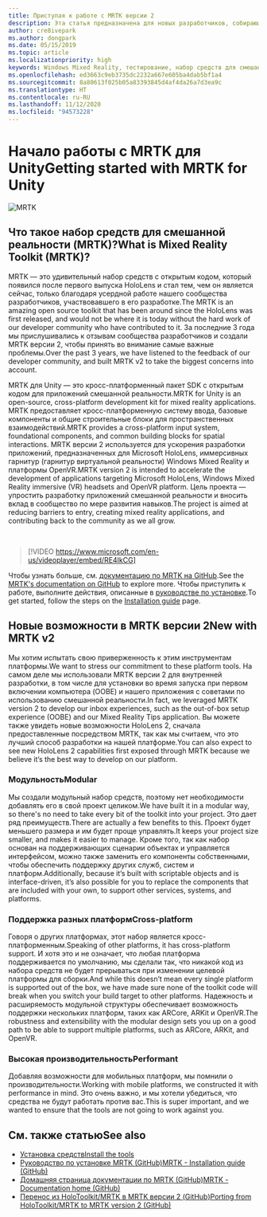 ```yaml
---
title: Приступая к работе с MRTK версии 2
description: Эта статья предназначена для новых разработчиков, собирающихся использовать MRTK.
author: cre8ivepark
ms.author: dongpark
ms.date: 05/15/2019
ms.topic: article
ms.localizationpriority: high
keywords: Windows Mixed Reality, тестирование, набор средств для смешанной реальности, MRTK версии 2, MRTK, инструменты, пакет SDK, HoloLens, HoloLens 2
ms.openlocfilehash: ed3663c9eb3735dc2232a667e605ba4dab5bf1a4
ms.sourcegitcommit: 8a80613f025b05a83393845d4af4da26a7d3ea9c
ms.translationtype: HT
ms.contentlocale: ru-RU
ms.lasthandoff: 11/12/2020
ms.locfileid: "94573228"
---
```

# <a name="getting-started-with-mrtk-for-unity"></a><span data-ttu-id="bb53e-104">Начало работы с MRTK для Unity</span><span class="sxs-lookup"><span data-stu-id="bb53e-104">Getting started with MRTK for Unity</span></span>
![MRTK](../../design/images/MRTK_UX_Hero.png)

## <a name="what-is-mixed-reality-toolkit-mrtk"></a><span data-ttu-id="bb53e-106">Что такое набор средств для смешанной реальности (MRTK)?</span><span class="sxs-lookup"><span data-stu-id="bb53e-106">What is Mixed Reality Toolkit (MRTK)?</span></span>
<span data-ttu-id="bb53e-107">MRTK — это удивительный набор средств с открытым кодом, который появился после первого выпуска HoloLens и стал тем, чем он является сейчас, только благодаря усердной работе нашего сообщества разработчиков, участвовавшего в его разработке.</span><span class="sxs-lookup"><span data-stu-id="bb53e-107">The MRTK is an amazing open source toolkit that has been around since the HoloLens was first released, and would not be where it is today without the hard work of our developer community who have contributed to it.</span></span> <span data-ttu-id="bb53e-108">За последние 3 года мы прислушивались к отзывам сообщества разработчиков и создали MRTK версии 2, чтобы принять во внимание самые важные проблемы.</span><span class="sxs-lookup"><span data-stu-id="bb53e-108">Over the past 3 years, we have listened to the feedback of our developer community, and built MRTK v2 to take the biggest concerns into account.</span></span>  

<span data-ttu-id="bb53e-109">MRTK для Unity — это кросс-платформенный пакет SDK с открытым кодом для приложений смешанной реальности.</span><span class="sxs-lookup"><span data-stu-id="bb53e-109">MRTK for Unity is an open-source, cross-platform development kit for mixed reality applications.</span></span> <span data-ttu-id="bb53e-110">MRTK предоставляет кросс-платформенную систему ввода, базовые компоненты и общие строительные блоки для пространственных взаимодействий.</span><span class="sxs-lookup"><span data-stu-id="bb53e-110">MRTK provides a cross-platform input system, foundational components, and common building blocks for spatial interactions.</span></span> <span data-ttu-id="bb53e-111">MRTK версии 2 используется для ускорения разработки приложений, предназначенных для Microsoft HoloLens, иммерсивных гарнитур (гарнитур виртуальной реальности) Windows Mixed Reality и платформы OpenVR.</span><span class="sxs-lookup"><span data-stu-id="bb53e-111">MRTK version 2 is intended to accelerate the development of applications targeting Microsoft HoloLens, Windows Mixed Reality immersive (VR) headsets and OpenVR platform.</span></span> <span data-ttu-id="bb53e-112">Цель проекта — упростить разработку приложений смешанной реальности и вносить вклад в сообщество по мере развития навыков.</span><span class="sxs-lookup"><span data-stu-id="bb53e-112">The project is aimed at reducing barriers to entry, creating mixed reality applications, and contributing back to the community as we all grow.</span></span>

<br>

> [!VIDEO https://www.microsoft.com/en-us/videoplayer/embed/RE4IkCG]

<span data-ttu-id="bb53e-113">Чтобы узнать больше, см. [документацию по MRTK на GitHub](https://microsoft.github.io/MixedRealityToolkit-Unity/README.html).</span><span class="sxs-lookup"><span data-stu-id="bb53e-113">See the [MRTK's documentation on GitHub](https://microsoft.github.io/MixedRealityToolkit-Unity/README.html) to explore more.</span></span> <span data-ttu-id="bb53e-114">Чтобы приступить к работе, выполните действия, описанные в [руководстве по установке](https://microsoft.github.io/MixedRealityToolkit-Unity/Documentation/Installation.html).</span><span class="sxs-lookup"><span data-stu-id="bb53e-114">To get started, follow the steps on the [Installation guide](https://microsoft.github.io/MixedRealityToolkit-Unity/Documentation/Installation.html) page.</span></span>


## <a name="new-with-mrtk-v2"></a><span data-ttu-id="bb53e-115">Новые возможности в MRTK версии 2</span><span class="sxs-lookup"><span data-stu-id="bb53e-115">New with MRTK v2</span></span>
<span data-ttu-id="bb53e-116">Мы хотим испытать свою приверженность к этим инструментам платформы.</span><span class="sxs-lookup"><span data-stu-id="bb53e-116">We want to stress our commitment to these platform tools.</span></span>  <span data-ttu-id="bb53e-117">На самом деле мы использовали MRTK версии 2 для внутренней разработки, в том числе для установки во время запуска при первом включении компьютера (OOBE) и нашего приложения с советами по использованию смешанной реальности.</span><span class="sxs-lookup"><span data-stu-id="bb53e-117">In fact, we leveraged MRTK version 2 to develop our inbox experiences, such as the out-of-box setup experience (OOBE) and our Mixed Reality Tips application.</span></span> <span data-ttu-id="bb53e-118">Вы можете также увидеть новые возможности HoloLens 2, сначала предоставленные посредством MRTK, так как мы считаем, что это лучший способ разработки на нашей платформе.</span><span class="sxs-lookup"><span data-stu-id="bb53e-118">You can also expect to see new HoloLens 2 capabilities first exposed through MRTK because we believe it’s the best way to develop on our platform.</span></span> 

### <a name="modular"></a><span data-ttu-id="bb53e-119">Модульность</span><span class="sxs-lookup"><span data-stu-id="bb53e-119">Modular</span></span>
<span data-ttu-id="bb53e-120">Мы создали модульный набор средств, поэтому нет необходимости добавлять его в свой проект целиком.</span><span class="sxs-lookup"><span data-stu-id="bb53e-120">We have built it in a modular way, so there's no need to take every bit of the toolkit into your project.</span></span>  <span data-ttu-id="bb53e-121">Это дает ряд преимуществ.</span><span class="sxs-lookup"><span data-stu-id="bb53e-121">There are actually a few benefits to this.</span></span>  <span data-ttu-id="bb53e-122">Проект будет меньшего размера и им будет проще управлять.</span><span class="sxs-lookup"><span data-stu-id="bb53e-122">It keeps your project size smaller, and makes it easier to manage.</span></span>  <span data-ttu-id="bb53e-123">Кроме того, так как набор основан на поддерживающих сценарии объектах и управляется интерфейсом, можно также заменить его компоненты собственными, чтобы обеспечить поддержку других служб, систем и платформ.</span><span class="sxs-lookup"><span data-stu-id="bb53e-123">Additionally, because it’s built with scriptable objects and is interface-driven, it’s also possible for you to replace the components that are included with your own, to support other services, systems, and platforms.</span></span>

### <a name="cross-platform"></a><span data-ttu-id="bb53e-124">Поддержка разных платформ</span><span class="sxs-lookup"><span data-stu-id="bb53e-124">Cross-platform</span></span>
<span data-ttu-id="bb53e-125">Говоря о других платформах, этот набор является кросс-платформенным.</span><span class="sxs-lookup"><span data-stu-id="bb53e-125">Speaking of other platforms, it has cross-platform support.</span></span>  <span data-ttu-id="bb53e-126">И хотя это и не означает, что любая платформа поддерживается по умолчанию, мы сделали так, что никакой код из набора средств не будет прерываться при изменении целевой платформы для сборки.</span><span class="sxs-lookup"><span data-stu-id="bb53e-126">And while this doesn’t mean every single platform is supported out of the box, we have made sure none of the toolkit code will break when you switch your build target to other platforms.</span></span>  <span data-ttu-id="bb53e-127">Надежность и расширяемость модульной структуры обеспечивает возможность поддержки нескольких платформ, таких как ARCore, ARKit и OpenVR.</span><span class="sxs-lookup"><span data-stu-id="bb53e-127">The robustness and extensibility with the modular design sets you up on a good path to be able to support multiple platforms, such as ARCore, ARKit, and OpenVR.</span></span>

### <a name="performant"></a><span data-ttu-id="bb53e-128">Высокая производительность</span><span class="sxs-lookup"><span data-stu-id="bb53e-128">Performant</span></span>
<span data-ttu-id="bb53e-129">Добавляя возможности для мобильных платформ, мы помнили о производительности.</span><span class="sxs-lookup"><span data-stu-id="bb53e-129">Working with mobile platforms, we constructed it with performance in mind.</span></span>  <span data-ttu-id="bb53e-130">Это очень важно, и мы хотели убедиться, что средства не будут работать против вас.</span><span class="sxs-lookup"><span data-stu-id="bb53e-130">This is super important, and we wanted to ensure that the tools are not going to work against you.</span></span>

## <a name="see-also"></a><span data-ttu-id="bb53e-131">См. также статью</span><span class="sxs-lookup"><span data-stu-id="bb53e-131">See also</span></span>
* [<span data-ttu-id="bb53e-132">Установка средств</span><span class="sxs-lookup"><span data-stu-id="bb53e-132">Install the tools</span></span>](../install-the-tools.md)
* [<span data-ttu-id="bb53e-133">Руководство по установке MRTK (GitHub)</span><span class="sxs-lookup"><span data-stu-id="bb53e-133">MRTK - Installation guide (GitHub)</span></span>](https://microsoft.github.io/MixedRealityToolkit-Unity/Documentation/Installation.html)
* [<span data-ttu-id="bb53e-134">Домашняя страница документации по MRTK (GitHub)</span><span class="sxs-lookup"><span data-stu-id="bb53e-134">MRTK - Documentation home (GitHub)</span></span>](https://microsoft.github.io/MixedRealityToolkit-Unity/README.html)
* [<span data-ttu-id="bb53e-135">Перенос из HoloToolkit/MRTK в MRTK версии 2 (GitHub)</span><span class="sxs-lookup"><span data-stu-id="bb53e-135">Porting from HoloToolkit/MRTK to MRTK version 2 (GitHub)</span></span>](https://microsoft.github.io/MixedRealityToolkit-Unity/Documentation/HTKToMRTKPortingGuide.html)

